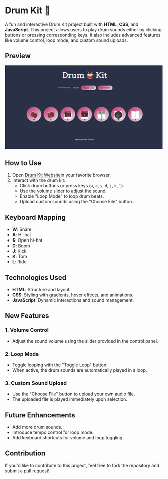# Drum Kit 🥁

A fun and interactive Drum Kit project built with **HTML**, **CSS**, and **JavaScript**. This project allows users to play drum sounds either by clicking buttons or pressing corresponding keys. It also includes advanced features like volume control, loop mode, and custom sound uploads.

## Preview
![Drum Kit Demo](./images/demo.png)

## How to Use
1. Open [Drum Kit Website](https://tia-cheng.github.io/drumKit/)in your favorite browser.
2. Interact with the drum kit:
   - Click drum buttons or press keys (`w`, `a`, `s`, `d`, `j`, `k`, `l`).
   - Use the volume slider to adjust the sound.
   - Enable "Loop Mode" to loop drum beats.
   - Upload custom sounds using the "Choose File" button.

## Keyboard Mapping

- **W**: Snare
- **A**: Hi-hat
- **S**: Open hi-hat
- **D**: Boom
- **J**: Kick
- **K**: Tom
- **L**: Ride

## Technologies Used

- **HTML**: Structure and layout.
- **CSS**: Styling with gradients, hover effects, and animations.
- **JavaScript**: Dynamic interactions and sound management.




## New Features

### 1. Volume Control
- Adjust the sound volume using the slider provided in the control panel.

### 2. Loop Mode
- Toggle looping with the "Toggle Loop" button.
- When active, the drum sounds are automatically played in a loop.

### 3. Custom Sound Upload
- Use the "Choose File" button to upload your own audio file.
- The uploaded file is played immediately upon selection.

## Future Enhancements

- Add more drum sounds.
- Introduce tempo control for loop mode.
- Add keyboard shortcuts for volume and loop toggling.

## Contribution

If you'd like to contribute to this project, feel free to fork the repository and submit a pull request!

